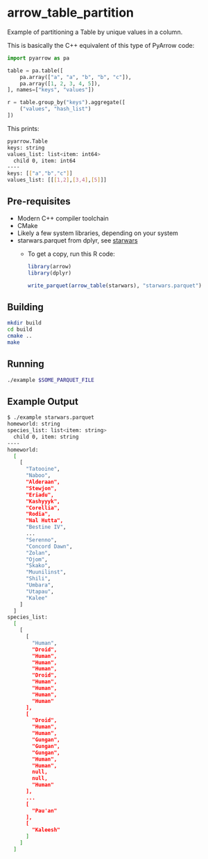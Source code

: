 # arrow_table_partition

Example of partitioning a Table by unique values in a column.

This is basically the C++ equivalent of this type of PyArrow code:

```python
import pyarrow as pa

table = pa.table([
    pa.array(["a", "a", "b", "b", "c"]),
    pa.array([1, 2, 3, 4, 5]),
], names=["keys", "values"])

r = table.group_by("keys").aggregate([
    ("values", "hash_list")
])
```

This prints:

```sh
pyarrow.Table
keys: string
values_list: list<item: int64>
  child 0, item: int64
----
keys: [["a","b","c"]]
values_list: [[[1,2],[3,4],[5]]]
```

## Pre-requisites

- Modern C++ compiler toolchain
- CMake
- Likely a few system libraries, depending on your system
- starwars.parquet from dplyr, see [starwars](https://dplyr.tidyverse.org/reference/starwars.html)
  - To get a copy, run this R code:

      ```r
      library(arrow)
      library(dplyr)

      write_parquet(arrow_table(starwars), "starwars.parquet")
      ```

## Building

```sh
mkdir build
cd build
cmake ..
make
```

## Running

```sh
./example $SOME_PARQUET_FILE
```

## Example Output

```sh
$ ./example starwars.parquet
homeworld: string
species_list: list<item: string>
  child 0, item: string
----
homeworld:
  [
    [
      "Tatooine",
      "Naboo",
      "Alderaan",
      "Stewjon",
      "Eriadu",
      "Kashyyyk",
      "Corellia",
      "Rodia",
      "Nal Hutta",
      "Bestine IV",
      ...
      "Serenno",
      "Concord Dawn",
      "Zolan",
      "Ojom",
      "Skako",
      "Muunilinst",
      "Shili",
      "Umbara",
      "Utapau",
      "Kalee"
    ]
  ]
species_list:
  [
    [
      [
        "Human",
        "Droid",
        "Human",
        "Human",
        "Human",
        "Droid",
        "Human",
        "Human",
        "Human",
        "Human"
      ],
      [
        "Droid",
        "Human",
        "Human",
        "Gungan",
        "Gungan",
        "Gungan",
        "Human",
        "Human",
        null,
        null,
        "Human"
      ],
      ...
      [
        "Pau'an"
      ],
      [
        "Kaleesh"
      ]
    ]
  ]
```
